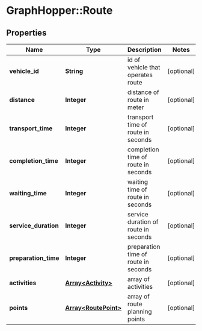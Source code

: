 # GraphHopper::Route

## Properties
Name | Type | Description | Notes
------------ | ------------- | ------------- | -------------
**vehicle_id** | **String** | id of vehicle that operates route | [optional] 
**distance** | **Integer** | distance of route in meter | [optional] 
**transport_time** | **Integer** | transport time of route in seconds | [optional] 
**completion_time** | **Integer** | completion time of route in seconds | [optional] 
**waiting_time** | **Integer** | waiting time of route in seconds | [optional] 
**service_duration** | **Integer** | service duration of route in seconds | [optional] 
**preparation_time** | **Integer** | preparation time of route in seconds | [optional] 
**activities** | [**Array&lt;Activity&gt;**](Activity.md) | array of activities | [optional] 
**points** | [**Array&lt;RoutePoint&gt;**](RoutePoint.md) | array of route planning points | [optional] 



